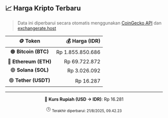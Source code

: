 

<!-- HARGA_KRIPTO -->
## 📈 Harga Kripto Terbaru

> Data ini diperbarui secara otomatis menggunakan [CoinGecko API](https://www.coingecko.com/) dan [exchangerate.host](https://exchangerate.host/)

<div align="center">

| 🪙 Token | 💰 Harga (IDR) |
|:------:|---------------:|
| 🟠 **Bitcoin (BTC)**   | Rp 1.855.850.686 |
| 🔵 **Ethereum (ETH)**  | Rp 69.722.872 |
| 🟣 **Solana (SOL)**    | Rp 3.026.092 |
| 🟢 **Tether (USDT)**   | Rp 16.287 |

---

💱 **Kurs Rupiah (USD → IDR)**: Rp 16.281

🕒 <sub>Terakhir diperbarui: 21/8/2025, 09.42.23</sub>

</div>
<!-- /HARGA_KRIPTO -->